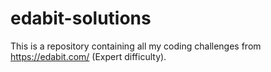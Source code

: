 # edabit-solutions
This is a repository containing all my coding challenges from https://edabit.com/ (Expert difficulty).
